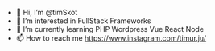 - 👋 Hi, I’m @timSkot
- 👀 I’m interested in FullStack Frameworks
- 🌱 I’m currently learning PHP Wordpress Vue React Node
- 📫 How to reach me https://www.instagram.com/timur.ju/

<!---
timSkot/timSkot is a ✨ special ✨ repository because its `README.md` (this file) appears on your GitHub profile.
You can click the Preview link to take a look at your changes.
--->
